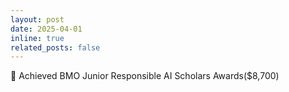 ```yaml
---
layout: post
date: 2025-04-01
inline: true
related_posts: false
---
```


💸 Achieved BMO Junior Responsible AI Scholars Awards($8,700)
